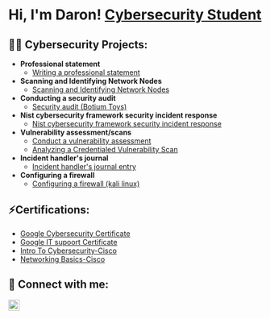 <h1>Hi, I'm Daron! <a href="https://www.linkedin.com/in/daronmartin/">Cybersecurity Student</a>

<h2>👨‍💻 Cybersecurity Projects:</h2>

- <b>Professional statement</b>
  - [Writing a professional statement](https://github.com/Daron-Martin/Drafting-a-professional-statement)
- <b>Scanning and Identifying Network Nodes</b>
  - [Scanning and Identifying Network Nodes](https://github.com/Daron-Martin/Scanning-and-Identifying-Network-Nodes)
- <b>Conducting a security audit</b>
  - [Security audit (Botium Toys)](https://github.com/Daron-Martin/Conducting-a-security-audit) 
- <b>Nist cybersecurity framework security incident response</b>
  - [Nist cybersecurity framework security incident response](https://github.com/Daron-Martin/Use-the-NIST-Cybersecurity-Framework-to-respond-to-a-security-incident)
- <b>Vulnerability assessment/scans</b>
  - [Conduct a vulnerability assessment](https://github.com/Daron-Martin/Conduct-a-vulnerability-assessment)
  - [Analyzing a Credentialed Vulnerability Scan](https://github.com/Daron-Martin/Analyzing-a-Credentialed-Vulnerability-Scan-/blob/main/README.md)
- <b>Incident handler's journal</b>
  - [Incident handler's journal entry](https://github.com/Daron-Martin/Documenting-incidents-with-an-incident-handler-s-journal-)
- <b>Configuring a firewall</b>
  - [Configuring a firewall (kali linux)](https://github.com/Daron-Martin/Configuring-a-Firewall)

<h2>⚡Certifications:</h2>

- [Google Cybersecurity Certificate](https://www.coursera.org/account/accomplishments/professional-cert/DR4SVACGX3YL)
- [Google IT supoort Certificate](https://www.coursera.org/account/accomplishments/specialization/certificate/2GUNAULWGVRU)
- [Intro To Cybersecurity-Cisco](https://www.credly.com/badges/2aa5f688-d9dc-4fa4-ac11-527f6c79b117/linked_in_profile)
- [Networking Basics-Cisco](https://www.credly.com/badges/7da66032-76f2-4fe3-bacf-ff419deeb1a2/linked_in_profile)
<h2> 🤳 Connect with me:</h2>


[<img align="left" alt="Daronmartin | LinkedIn" width="22px" src="https://cdn.jsdelivr.net/npm/simple-icons@v3/icons/linkedin.svg" />][linkedin]


[linkedin]: https://linkedin.com/in/daronmartin

<!--
**Daron-martin/daron-martin** is a ✨ _special_ ✨ repository because its `README.md` (this file) appears on your GitHub profile.

Here are some ideas to get you started:

- 🔭 I’m currently working on ...
- 🌱 I’m currently learning ...
- 👯 I’m looking to collaborate on ...
- 🤔 I’m looking for help with ...
- 💬 Ask me about ...
- 📫 How to reach me: ...
- 😄 Pronouns: ...
- ⚡ Fun fact: ...
-->
